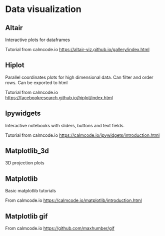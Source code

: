 # Data visualization

## Altair

Interactive plots for dataframes

Tutorial from calmcode.io
https://altair-viz.github.io/gallery/index.html

## Hiplot

Parallel coordinates plots for high dimensional data.
Can filter and order rows.
Can be exported to html

Tutorial from calmcode.io
https://facebookresearch.github.io/hiplot/index.html


## Ipywidgets

Interactive notebooks with sliders, buttons and text fields.

Tutorial from calmcode.io
https://calmcode.io/ipywidgets/introduction.html


## Matplotlib_3d

3D projection plots

## Matplotlib

Basic matplotlib tutorials

From calmcode.io
https://calmcode.io/matplotlib/introduction.html


## Matplotlib gif


From calmcode.io
https://github.com/maxhumber/gif